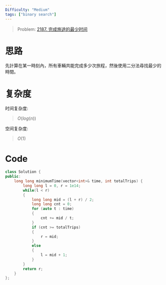 ```yaml
---
Difficulty: "Medium"
tags: ["binary search"]
---
```


> Problem: [2187. 完成旅途的最少时间](https://leetcode.cn/problems/minimum-time-to-complete-trips/description/)

# 思路

先計算在某一時刻內，所有車輛共能完成多少次旅程，然後使用二分法尋找最少的時間。

# 复杂度

时间复杂度:
> $O(log(n))$

空间复杂度:
> $O(1)$

# Code
```C++
class Solution {
public:
    long long minimumTime(vector<int>& time, int totalTrips) {
        long long l = 0, r = 1e14;
        while(l < r)
        {
            long long mid = (l + r) / 2;
            long long cnt = 0;
            for (auto t : time)
            {
                cnt += mid / t;
            }
            if (cnt >= totalTrips)
            {
                r = mid;
            }
            else
            {
                l = mid + 1;
            }
        }
        return r;
    }
};
```
  
